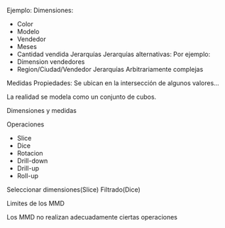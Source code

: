Ejemplo: 
Dimensiones: 
- Color 
- Modelo
- Vendedor
- Meses
- Cantidad vendida
Jerarquías
Jerarquías alternativas:
Por ejemplo: 
- Dimension vendedores
- Region/Ciudad/Vendedor
Jerarquías Arbitrariamente complejas

Medidas 
Propiedades: Se ubican en la intersección de algunos valores...

La realidad se modela como un conjunto de cubos. 

Dimensiones y medidas

Operaciones
- Slice
- Dice
- Rotacion
- Drill-down
- Drill-up
- Roll-up

Seleccionar dimensiones(Slice)
Filtrado(Dice)

Limites de los MMD

Los MMD no realizan adecuadamente ciertas operaciones 